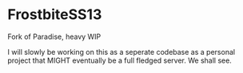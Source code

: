 # FrostbiteSS13
Fork of Paradise, heavy WIP

I will slowly be working on this as a seperate codebase as a personal project that MIGHT eventually be a full fledged server. We shall see.